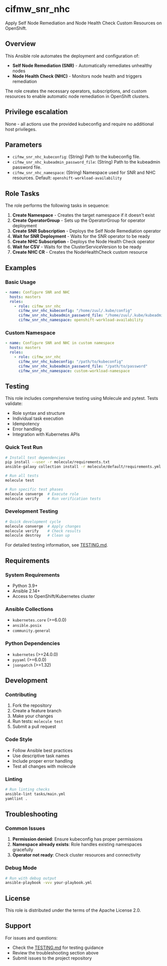 # cifmw_snr_nhc

Apply Self Node Remediation and Node Health Check Custom Resources on OpenShift.

## Overview

This Ansible role automates the deployment and configuration of:
- **Self Node Remediation (SNR)** - Automatically remediates unhealthy nodes
- **Node Health Check (NHC)** - Monitors node health and triggers remediation

The role creates the necessary operators, subscriptions, and custom resources to enable automatic node remediation in OpenShift clusters.

## Privilege escalation

None - all actions use the provided kubeconfig and require no additional host privileges.

## Parameters

* `cifmw_snr_nhc_kubeconfig`: (String) Path to the kubeconfig file.
* `cifmw_snr_nhc_kubeadmin_password_file`: (String) Path to the kubeadmin password file.
* `cifmw_snr_nhc_namespace`: (String) Namespace used for SNR and NHC resources. Default: `openshift-workload-availability`

## Role Tasks

The role performs the following tasks in sequence:

1. **Create Namespace** - Creates the target namespace if it doesn't exist
2. **Create OperatorGroup** - Sets up the OperatorGroup for operator deployment
3. **Create SNR Subscription** - Deploys the Self Node Remediation operator
4. **Wait for SNR Deployment** - Waits for the SNR operator to be ready
5. **Create NHC Subscription** - Deploys the Node Health Check operator
6. **Wait for CSV** - Waits for the ClusterServiceVersion to be ready
7. **Create NHC CR** - Creates the NodeHealthCheck custom resource

## Examples

### Basic Usage

```yaml
- name: Configure SNR and NHC
  hosts: masters
  roles:
    - role: cifmw_snr_nhc
      cifmw_snr_nhc_kubeconfig: "/home/zuul/.kube/config"
      cifmw_snr_nhc_kubeadmin_password_file: "/home/zuul/.kube/kubeadmin-password"
      cifmw_snr_nhc_namespace: openshift-workload-availability
```

### Custom Namespace

```yaml
- name: Configure SNR and NHC in custom namespace
  hosts: masters
  roles:
    - role: cifmw_snr_nhc
      cifmw_snr_nhc_kubeconfig: "/path/to/kubeconfig"
      cifmw_snr_nhc_kubeadmin_password_file: "/path/to/password"
      cifmw_snr_nhc_namespace: custom-workload-namespace
```

## Testing

This role includes comprehensive testing using Molecule and pytest. Tests validate:
- Role syntax and structure
- Individual task execution
- Idempotency
- Error handling
- Integration with Kubernetes APIs

### Quick Test Run

```bash
# Install test dependencies
pip install --user -r molecule/requirements.txt
ansible-galaxy collection install -r molecule/default/requirements.yml --force

# Run all tests
molecule test

# Run specific test phases
molecule converge  # Execute role
molecule verify    # Run verification tests
```

### Development Testing

```bash
# Quick development cycle
molecule converge  # Apply changes
molecule verify    # Check results
molecule destroy   # Clean up
```

For detailed testing information, see [TESTING.md](TESTING.md).

## Requirements

### System Requirements

- Python 3.9+
- Ansible 2.14+
- Access to OpenShift/Kubernetes cluster

### Ansible Collections

- `kubernetes.core` (>=6.0.0)
- `ansible.posix`
- `community.general`

### Python Dependencies

- `kubernetes` (>=24.0.0)
- `pyyaml` (>=6.0.0)
- `jsonpatch` (>=1.32)

## Development

### Contributing

1. Fork the repository
2. Create a feature branch
3. Make your changes
4. Run tests: `molecule test`
5. Submit a pull request

### Code Style

- Follow Ansible best practices
- Use descriptive task names
- Include proper error handling
- Test all changes with molecule

### Linting

```bash
# Run linting checks
ansible-lint tasks/main.yml
yamllint .
```

## Troubleshooting

### Common Issues

1. **Permission denied**: Ensure kubeconfig has proper permissions
2. **Namespace already exists**: Role handles existing namespaces gracefully
3. **Operator not ready**: Check cluster resources and connectivity

### Debug Mode

```bash
# Run with debug output
ansible-playbook -vvv your-playbook.yml
```

## License

This role is distributed under the terms of the Apache License 2.0.

## Support

For issues and questions:
- Check the [TESTING.md](TESTING.md) for testing guidance
- Review the troubleshooting section above
- Submit issues to the project repository
